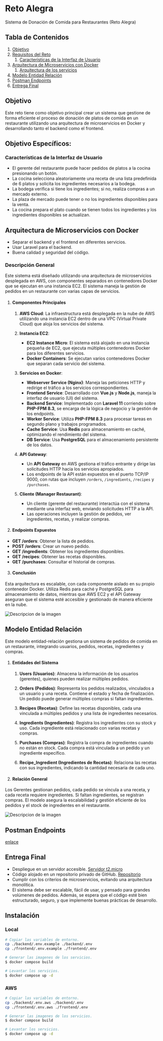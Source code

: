 # Reto Alegra
Sistema de Donación de Comida para Restaurantes (Reto Alegra)

## Tabla de Contenidos
1. [Objetivo](#objetivo)
2. [Requisitos del Reto](#objetivo-específicos)
    1. [Características de la Interfaz de Usuario](#características-de-la-interfaz-de-usuario)
3. [Arquitectura de Microservicios con Docker](#arquitectura-de-microservicios-con-docker)
    1. [Arquitectura de los servicios](#arquitectura-de-los-servicios)
4. [Modelo Entidad Relación](#modelo-entidad-relación)
5. [Postman Endpoints](#postman-endpoints)
6. [Entrega Final](#entrega-final)

## Objetivo
Este reto tiene como objetivo principal crear un sistema que gestione de forma eficiente el proceso de donación de platos de comida en un restaurante utilizando una arquitectura de microservicios en Docker y desarrollando tanto el backend como el frontend.

## Objetivo Específicos:
### Características de la Interfaz de Usuario
- El gerente del restaurante puede hacer pedidos de platos a la cocina presionando un botón.
- La cocina selecciona aleatoriamente una receta de una lista predefinida de 6 platos y solicita los ingredientes necesarios a la bodega.
- La bodega verifica si tiene los ingredientes; si no, realiza compras a un mercado externo.
- La plaza de mercado puede tener o no los ingredientes disponibles para la venta.
- La cocina prepara el plato cuando se tienen todos los ingredientes y los ingredientes disponibles se actualizan.

## Arquitectura de Microservicios con Docker
- Separar el backend y el frontend en diferentes servicios.
- Usar Laravel para el backend.
- Buena calidad y seguridad del código.

### Descripción General
Este sistema está diseñado utilizando una arquitectura de microservicios desplegada en AWS, con componentes separados en contenedores Docker que se ejecutan en una instancia EC2. El sistema maneja la gestión de pedidos en un restaurante con varias capas de servicios.

1. #### Componentes Principales

    1. **AWS Cloud**:
       La infraestructura está desplegada en la nube de AWS utilizando una instancia EC2 dentro de una VPC (Virtual Private Cloud) que aloja los servicios del sistema.

    2. **Instancia EC2**:
        - **EC2 Instance Micro**: El sistema está alojado en una instancia pequeña de EC2, que ejecuta múltiples contenedores Docker para los diferentes servicios.
        - **Docker Containers**: Se ejecutan varios contenedores Docker que separan cada servicio del sistema.

    3. **Servicios en Docker**:
        - **Webserver Service (Nginx)**: Maneja las peticiones HTTP y redirige el tráfico a los servicios correspondientes.
        - **Frontend Service**: Desarrollado con **Vue.js** y **Node.js**, maneja la interfaz de usuario (UI) del sistema.
        - **Backend Service**: Implementado con **Laravel 11** corriendo sobre **PHP-FPM 8.3**, se encarga de la lógica de negocio y la gestión de los endpoints.
        - **Worker Service**: Utiliza **PHP-FPM 8.3** para procesar tareas en segundo plano y trabajos programados.
        - **Cache Service**: Usa **Redis** para almacenamiento en caché, optimizando el rendimiento del sistema.
        - **DB Service**: Usa **PostgreSQL** para el almacenamiento persistente de los datos.

    4. **API Gateway**:
        - Un **API Gateway** en AWS gestiona el tráfico entrante y dirige las solicitudes HTTP hacia los servicios apropiados.
        - Los endpoints de la API están expuestos en el puerto TCP/IP 9000, con rutas que incluyen `/orders`, `/ingredients`, `/recipes` y `/purchases`.

    5. **Cliente (Manager Restaurant)**:
        - Un cliente (gerente del restaurante) interactúa con el sistema mediante una interfaz web, enviando solicitudes HTTP a la API.
        - Las operaciones incluyen la gestión de pedidos, ver ingredientes, recetas, y realizar compras.

2. #### Endpoints Expuestos

- **GET /orders**: Obtener la lista de pedidos.
- **POST /orders**: Crear un nuevo pedido.
- **GET /ingredients**: Obtener los ingredientes disponibles.
- **GET /recipes**: Obtener las recetas disponibles.
- **GET /purchases**: Consultar el historial de compras.

3. #### Conclusión
Esta arquitectura es escalable, con cada componente aislado en su propio contenedor Docker. Utiliza Redis para caché y PostgreSQL para almacenamiento de datos, mientras que AWS EC2 y el API Gateway aseguran que el sistema esté accesible y gestionado de manera eficiente en la nube.


![Descripcion de la imagen](.doc/architecture-diagram.png)

## Modelo Entidad Relación

Este modelo entidad-relación gestiona un sistema de pedidos de comida en un restaurante, integrando usuarios, pedidos, recetas, ingredientes y compras.

1. #### Entidades del Sistema

    1. **Users (Usuarios)**:
       Almacena la información de los usuarios (gerentes), quienes pueden realizar múltiples pedidos.

    2. **Orders (Pedidos)**:
       Representa los pedidos realizados, vinculados a un usuario y una receta. Contiene el estado y fecha de finalización. Un pedido puede generar múltiples compras si faltan ingredientes.

    3. **Recipes (Recetas)**:
       Define las recetas disponibles, cada una vinculada a múltiples pedidos y una lista de ingredientes necesarios.

    4. **Ingredients (Ingredientes)**:
       Registra los ingredientes con su stock y uso. Cada ingrediente está relacionado con varias recetas y compras.

    5. **Purchases (Compras)**:
       Registra la compra de ingredientes cuando no están en stock. Cada compra está vinculada a un pedido y un ingrediente específico.

    6. **Recipe_Ingredient (Ingredientes de Recetas)**:
       Relaciona las recetas con sus ingredientes, indicando la cantidad necesaria de cada uno.

2. #### Relación General
Los Gerentes gestionan pedidos, cada pedido se vincula a una receta, y cada receta requiere ingredientes. Si faltan ingredientes, se registran compras. El modelo asegura la escalabilidad y gestión eficiente de los pedidos y el stock de ingredientes en el restaurante.

![Descripcion de la imagen](.doc/erd-restaurant.png)

## Postman Endpoints
[enlace](https://www.postman.com/teamluis/workspace/alegra-restaurant-challenge/overview)

## Entrega Final
- Despliegue en un servidor accesible. [Servidor t2.micro](http://ec2-34-193-41-56.compute-1.amazonaws.com/) 
- Código alojado en un repositorio privado de GitHub.  [Repositorio](https://github.com/luiseah/alegra)
- Cumplir con los criterios de microservicios, evitando una arquitectura monolítica.
- El sistema debe ser escalable, fácil de usar, y pensado para grandes volúmenes de pedidos. Además, se espera que el código esté bien estructurado, seguro, y que implemente buenas prácticas de desarrollo.

## Instalación

### Local

```bash
# Copiar las variables de entorno.
cp ./backend/.env.example ./backend/.env
cp ./frontend/.env.example ./frontend/.env

# Generar las imagenes de los servicios.
$ docker compose build

# Levantar los servicios.
$ docker compose up -d
```

### AWS

```bash
# Copiar las variables de entorno.
cp ./backend/.env.aws ./backend/.env
cp ./frontend/.env.aws ./frontend/.env

# Generar las imagenes de los servicios.
$ docker compose build

# Levantar los servicios.
$ docker compose up -d
```
